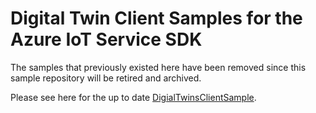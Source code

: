 # Digital Twin Client Samples for the Azure IoT Service SDK
The samples that previously existed here have been removed since this sample repository will be retired and archived.

Please see here for the up to date [DigialTwinsClientSample](https://github.com/Azure/azure-iot-sdk-csharp/blob/main/readme.md#samples).
